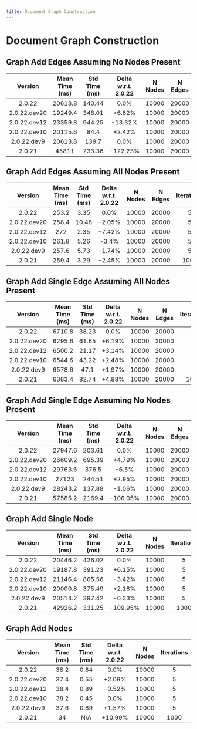 ```yaml
---
title: Document Graph Construction
---
```

# Document Graph Construction

## Graph Add Edges Assuming No Nodes Present

| Version | Mean Time (ms) | Std Time (ms) | Delta w.r.t. 2.0.22 | N Nodes | N Edges | Iterations |
| :---: | :---: | :---: | :---: | :---: | :---: | :---: |
| 2.0.22 | 20613.8 | 140.44 | 0.0% | 10000 | 20000 | 5 |
| 2.0.22.dev20 | 19249.4 | 348.01 | +6.62% | 10000 | 20000 | 5 |
| 2.0.22.dev12 | 23359.8 | 944.25 | -13.32% | 10000 | 20000 | 5 |
| 2.0.22.dev10 | 20115.6 | 84.4 | +2.42% | 10000 | 20000 | 5 |
| 2.0.22.dev9 | 20613.8 | 139.7 | 0.0% | 10000 | 20000 | 5 |
| 2.0.21 | 45811 | 233.36 | -122.23% | 10000 | 20000 | 1000 |
## Graph Add Edges Assuming All Nodes Present

| Version | Mean Time (ms) | Std Time (ms) | Delta w.r.t. 2.0.22 | N Nodes | N Edges | Iterations |
| :---: | :---: | :---: | :---: | :---: | :---: | :---: |
| 2.0.22 | 253.2 | 3.35 | 0.0% | 10000 | 20000 | 5 |
| 2.0.22.dev20 | 258.4 | 10.48 | -2.05% | 10000 | 20000 | 5 |
| 2.0.22.dev12 | 272 | 2.35 | -7.42% | 10000 | 20000 | 5 |
| 2.0.22.dev10 | 261.8 | 5.26 | -3.4% | 10000 | 20000 | 5 |
| 2.0.22.dev9 | 257.6 | 5.73 | -1.74% | 10000 | 20000 | 5 |
| 2.0.21 | 259.4 | 3.29 | -2.45% | 10000 | 20000 | 1000 |
## Graph Add Single Edge Assuming All Nodes Present

| Version | Mean Time (ms) | Std Time (ms) | Delta w.r.t. 2.0.22 | N Nodes | N Edges | Iterations |
| :---: | :---: | :---: | :---: | :---: | :---: | :---: |
| 2.0.22 | 6710.8 | 38.23 | 0.0% | 10000 | 20000 | 5 |
| 2.0.22.dev20 | 6295.6 | 61.65 | +6.19% | 10000 | 20000 | 5 |
| 2.0.22.dev12 | 6500.2 | 21.17 | +3.14% | 10000 | 20000 | 5 |
| 2.0.22.dev10 | 6544.6 | 43.22 | +2.48% | 10000 | 20000 | 5 |
| 2.0.22.dev9 | 6578.6 | 47.1 | +1.97% | 10000 | 20000 | 5 |
| 2.0.21 | 6383.4 | 82.74 | +4.88% | 10000 | 20000 | 1000 |
## Graph Add Single Edge Assuming No Nodes Present

| Version | Mean Time (ms) | Std Time (ms) | Delta w.r.t. 2.0.22 | N Nodes | N Edges | Iterations |
| :---: | :---: | :---: | :---: | :---: | :---: | :---: |
| 2.0.22 | 27947.6 | 203.61 | 0.0% | 10000 | 20000 | 5 |
| 2.0.22.dev20 | 26609.2 | 695.39 | +4.79% | 10000 | 20000 | 5 |
| 2.0.22.dev12 | 29763.6 | 376.5 | -6.5% | 10000 | 20000 | 5 |
| 2.0.22.dev10 | 27123 | 244.51 | +2.95% | 10000 | 20000 | 5 |
| 2.0.22.dev9 | 28243.2 | 137.88 | -1.06% | 10000 | 20000 | 5 |
| 2.0.21 | 57585.2 | 2169.4 | -106.05% | 10000 | 20000 | 1000 |
## Graph Add Single Node

| Version | Mean Time (ms) | Std Time (ms) | Delta w.r.t. 2.0.22 | N Nodes | Iterations |
| :---: | :---: | :---: | :---: | :---: | :---: |
| 2.0.22 | 20446.2 | 426.02 | 0.0% | 10000 | 5 |
| 2.0.22.dev20 | 19187.8 | 391.23 | +6.15% | 10000 | 5 |
| 2.0.22.dev12 | 21146.4 | 865.56 | -3.42% | 10000 | 5 |
| 2.0.22.dev10 | 20000.8 | 375.49 | +2.18% | 10000 | 5 |
| 2.0.22.dev9 | 20514.2 | 397.42 | -0.33% | 10000 | 5 |
| 2.0.21 | 42926.2 | 331.25 | -109.95% | 10000 | 1000 |
## Graph Add Nodes

| Version | Mean Time (ms) | Std Time (ms) | Delta w.r.t. 2.0.22 | N Nodes | Iterations |
| :---: | :---: | :---: | :---: | :---: | :---: |
| 2.0.22 | 38.2 | 0.84 | 0.0% | 10000 | 5 |
| 2.0.22.dev20 | 37.4 | 0.55 | +2.09% | 10000 | 5 |
| 2.0.22.dev12 | 38.4 | 0.89 | -0.52% | 10000 | 5 |
| 2.0.22.dev10 | 38.2 | 0.45 | 0.0% | 10000 | 5 |
| 2.0.22.dev9 | 37.6 | 0.89 | +1.57% | 10000 | 5 |
| 2.0.21 | 34 | N/A | +10.99% | 10000 | 1000 |
